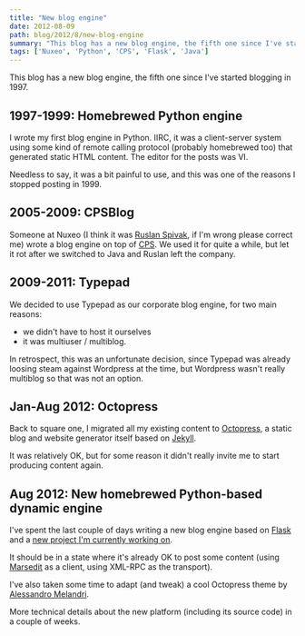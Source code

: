 ```yaml
---
title: "New blog engine"
date: 2012-08-09
path: blog/2012/8/new-blog-engine
summary: "This blog has a new blog engine, the fifth one since I've started blogging in 1997."
tags: ['Nuxeo', 'Python', 'CPS', 'Flask', 'Java']
---
```


This blog has a new blog engine, the fifth one since I've started blogging in 1997.

## 1997-1999: Homebrewed Python engine

I wrote my first blog engine in Python. IIRC, it was a client-server system using some kind of remote calling protocol (probably homebrewed too) that generated static HTML content. The editor for the posts was VI.

Needless to say, it was a bit painful to use, and this was one of the reasons I stopped posting in 1999.

## 2005-2009: CPSBlog

Someone at Nuxeo (I think it was [Ruslan Spivak](http://ruslanspivak.com/), if I'm wrong please correct me) wrote a blog engine on top of [CPS](/blog/categories/cps). We used it for quite a while, but let it rot after we switched to Java and Ruslan left the company.

## 2009-2011: Typepad

We decided to use Typepad as our corporate blog engine, for two main reasons:

- we didn't have to host it ourselves
- it was multiuser / multiblog.

In retrospect, this was an unfortunate decision, since Typepad was already loosing steam against Wordpress at the time, but Wordpress wasn't really multiblog so that was not an option.

## Jan-Aug 2012: Octopress

Back to square one, I migrated all my existing content to [Octopress](http://octopress.org/), a static blog and website generator itself based on [Jekyll](http://jekyllrb.com/).

It was relatively OK, but for some reason it didn't really invite me to start producing content again.

## Aug 2012: New homebrewed Python-based dynamic engine

I've spent the last couple of days writing a new blog engine based on [Flask](http://flask.pocoo.org/) and a [new project I'm currently working on](http://signup.yaka.biz/).

It should be in a state where it's already OK to post some content (using [Marsedit](http://www.red-sweater.com/marsedit/) as a client, using XML-RPC as the transport). 

I've also taken some time to adapt (and tweak) a cool Octopress theme by [Alessandro Melandri](http://melandri.net/2012/07/23/darkstripes-octopress-theme-released/).

More technical details about the new platform (including its source code) in a couple of weeks.

